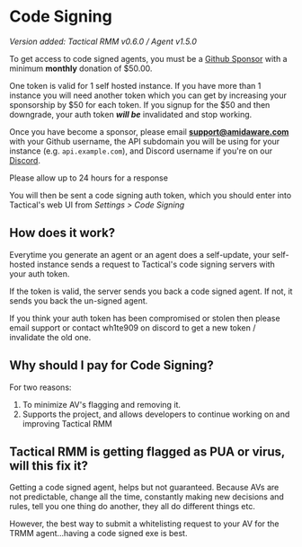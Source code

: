 # Code Signing

*Version added: Tactical RMM v0.6.0 / Agent v1.5.0*

To get access to code signed agents, you must be a [Github Sponsor](https://github.com/sponsors/wh1te909) with a minimum **monthly** donation of $50.00. 

One token is valid for 1 self hosted instance. If you have more than 1 instance you will need another token which you can get by increasing your sponsorship by $50 for each token. If you signup for the $50 and then downgrade, your auth token _**will be**_ invalidated and stop working.

Once you have become a sponsor, please email **support@amidaware.com** with your Github username, the API subdomain you will be using for your instance (e.g. `api.example.com`), and Discord username if you're on our [Discord](https://discord.gg/upGTkWp).

Please allow up to 24 hours for a response

You will then be sent a code signing auth token, which you should enter into Tactical's web UI from *Settings > Code Signing*

## How does it work?

Everytime you generate an agent or an agent does a self-update, your self-hosted instance sends a request to Tactical's code signing servers with your auth token.

If the token is valid, the server sends you back a code signed agent. If not, it sends you back the un-signed agent.

If you think your auth token has been compromised or stolen then please email support or contact wh1te909 on discord to get a new token / invalidate the old one.

## Why should I pay for Code Signing?

For two reasons: 

1. To minimize AV's flagging and removing it. 
2. Supports the project, and allows developers to continue working on and improving Tactical RMM

## Tactical RMM is getting flagged as PUA or virus, will this fix it?

Getting a code signed agent, helps but not guaranteed. Because AVs are not predictable, change all the time, constantly making new decisions and rules, tell you one thing do another, they all do different things etc.

However, the best way to submit a whitelisting request to your AV for the TRMM agent...having a code signed exe is best.
